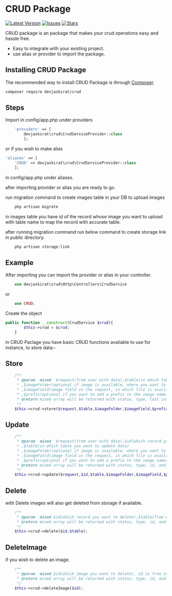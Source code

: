 # CRUD Package
[![Latest Version](https://img.shields.io/github/v/release/hundaljasz/crud-package.svg?style=flat-square)](https://github.com/hundaljasz/crud-package/releases)
[![Issues](https://img.shields.io/github/issues/hundaljasz/crud-package.svg?style=flat-square)](https://github.com/hundaljasz/crud-package/issues)
[![Stars](https://img.shields.io/github/stars/hundaljasz/crud-package.svg?style=flat-square)](https://github.com/hundaljasz/crud-package/stargazers)

CRUD package is an package that makes your crud operations easy and hassle free.
- Easy to integrate with your existing project.
- use alias or provider to import the package.

## Installing CRUD Package

The recommended way to install CRUD Package is through
[Composer](https://getcomposer.org/).

```bash
composer require devjaskirat/crud
```

## Steps

Import in config/app.php under providers 
```php 
    'providers' => [
        devjaskirat\crud\CrudServiceProvider::class
        ];
``` 

or if you wish to make alias 

```php 
'aliases' => [
    'CRUD' => devjaskirat\crud\CrudServiceProvider::class
    ];
```  
in config/app.php under aliases.

after importing provider or alias you are ready to go.

run migration command to create images table in your DB to upload images 
```bash
    php artisan migrate
```

in images table you have id of the record whose image you want to upload with table name to map the record with accurate table.

after running migration command run below command to create storage link in public directory.

```bash
    php artisan storage:link
```
## Example

After importing you can import the provider or alias in your controller.

```php
    use devjaskirat\crud\Http\Controllers\CrudService
```

or 

```php
    use CRUD;
```

Create the object

```php
public function __construct(CrudService $crud){
        $this->crud = $crud;
    }
```
in CRUD Paclage you have basic CRUD functions available to use 
for instance, to store data:-

## Store

```php
    /**
     * @param  mixed  $request(from user with data),$table(in which table you want to store data)
     * ,$imageFolder(optional if image is available, where you want to uplaod it)
     * ,$imageField(image field in the request, in which file is available)
     * ,$prefix(optional if you want to add a prefix to the image name)
     * @return mixed array will be returned with status, type, last inserted id, and message.
     */
    $this->crud->store($request,$table,$imageFolder,$imageField,$prefix); 
```

## Update 

```php
    /**
     * @param  mixed  $request(from user with data),$id(which record you want to update)
     * ,$table(in which table you want to update data)
     * ,$imageFolder(optional if image is available, where you want to uplaod it)
     * ,$imageField(image field in the request, in which file is available)
     * ,$prefix(optional if you want to add a prefix to the image name)
     * @return mixed array will be returned with status, type, id, and message.
     */
    $this->crud->update($request,$id,$table,$imageFolder,$imageField,$prefix);
```

## Delete

with Delete images will also get deleted from storage if available.

```php
    /**
     * @param  mixed $id(which record you want to delete),$table(from which table you want to delete data)
     * @return mixed array will be returned with status, type, id, and message.
     */
    $this->crud->delete($id,$table);
```

## DeleteImage

if you wish to delete an image.

```php
    /**
     * @param  mixed $id(which image you want to delete), id is from images table
     * @return mixed array will be returned with status, type, id, and message.
     */
    $this->crud->deleteImage($id);
```
